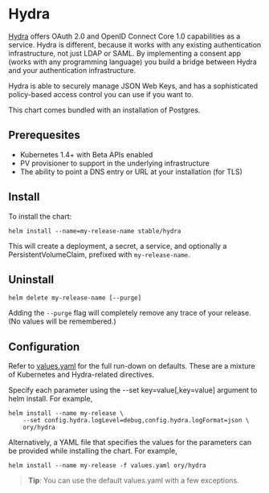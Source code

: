 # Hydra
[Hydra](https://github/ory/hdya) offers OAuth 2.0 and OpenID Connect Core 1.0 capabilities as a service. Hydra is different, because it works with any existing authentication infrastructure, not just LDAP or SAML. By implementing a consent app (works with any programming language) you build a bridge between Hydra and your authentication infrastructure.

Hydra is able to securely manage JSON Web Keys, and has a sophisticated policy-based access control you can use if you want to.

This chart comes bundled with an installation of Postgres.

## Prerequesites

* Kubernetes 1.4+ with Beta APIs enabled
* PV provisioner to support in the underlying infrastructure
* The ability to point a DNS entry or URL at your installation (for TLS)

## Install

To install the chart:

```
helm install --name=my-release-name stable/hydra
```

This will create a deployment, a secret, a service, and optionally a PersistentVolumeClaim, prefixed with `my-release-name`.

## Uninstall

```
helm delete my-release-name [--purge]
```

Adding the `--purge` flag will completely remove any trace of your release. (No values will be remembered.)

## Configuration

Refer to [values.yaml](values.yaml) for the full run-down on defaults. These are a mixture of Kubernetes and Hydra-related directives.

Specify each parameter using the --set key=value[,key=value] argument to helm install. For example,

```
helm install --name my-release \
    --set config.hydra.logLevel=debug,config.hydra.logFormat=json \
    ory/hydra
```

Alternatively, a YAML file that specifies the values for the parameters can be provided while installing the chart. For example,

```
helm install --name my-release -f values.yaml ory/hydra
```

> **Tip**: You can use the default values.yaml with a few exceptions.